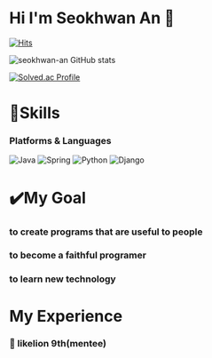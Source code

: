 # Hi I'm Seokhwan An 👋

[![Hits](https://hits.seeyoufarm.com/api/count/incr/badge.svg?url=https%3A%2F%2Fgithub.com%2Fseokhwan-an&count_bg=%23FA9A01&title_bg=%23555555&icon=&icon_color=%23E7E7E7&title=hits&edge_flat=false)](https://hits.seeyoufarm.com)

![seokhwan-an GitHub stats](https://github-readme-stats.vercel.app/api?username=seokhwan-an&show_icons=true&theme=radical)

[![Solved.ac
Profile](http://mazassumnida.wtf/api/generate_badge?boj=asok369258)](https://solved.ac/asok369258/)

# 🌱Skills
### Platforms & Languages
![Java](https://img.shields.io/badge/Java-007396.svg?&style=for-the-badge&logo=Java&logoColor=white)
![Spring](https://img.shields.io/badge/Spring-6DB33F.svg?&style=for-the-badge&logo=Spring&logoColor=white)
![Python](https://img.shields.io/badge/Python-3776AB.svg?&style=for-the-badge&logo=Python&logoColor=white)
![Django](https://img.shields.io/badge/Django-1572B6.svg?&style=for-the-badge&logo=Django&logoColor=white)

# ✔️My Goal
### to create programs that are useful to people
### to become a faithful programer 
### to learn new technology
# My Experience
### 🦁 likelion 9th(mentee)
<!--
**seokhwan-an/seokhwan-an** is a ✨ _special_ ✨ repository because its `README.md` (this file) appears on your GitHub profile.

Here are some ideas to get you started:

- 🔭 I’m currently working on ...
- 🌱 I’m currently learning ...
- 👯 I’m looking to collaborate on ...
- 🤔 I’m looking for help with ...
- 💬 Ask me about ...
- 📫 How to reach me: ...
- 😄 Pronouns: ...
- ⚡ Fun fact: ...
-->
